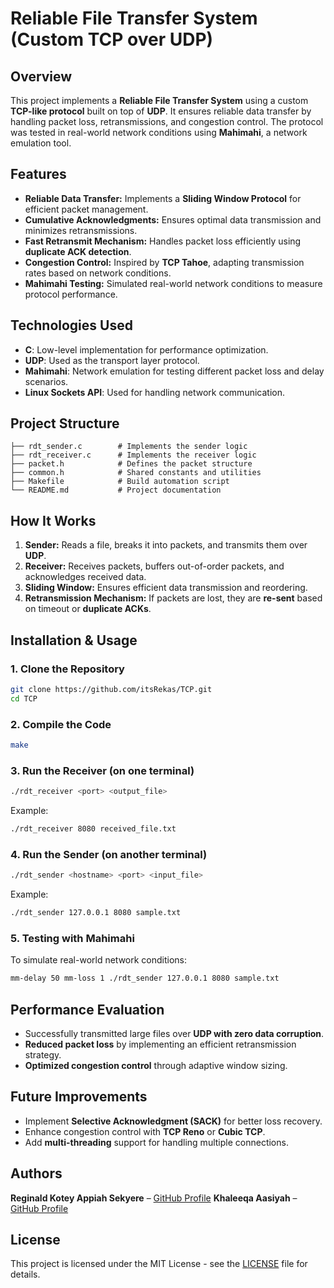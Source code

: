 # Reliable File Transfer System (Custom TCP over UDP)

## Overview
This project implements a **Reliable File Transfer System** using a custom **TCP-like protocol** built on top of **UDP**. It ensures reliable data transfer by handling packet loss, retransmissions, and congestion control. The protocol was tested in real-world network conditions using **Mahimahi**, a network emulation tool.

## Features
- **Reliable Data Transfer:** Implements a **Sliding Window Protocol** for efficient packet management.
- **Cumulative Acknowledgments:** Ensures optimal data transmission and minimizes retransmissions.
- **Fast Retransmit Mechanism:** Handles packet loss efficiently using **duplicate ACK detection**.
- **Congestion Control:** Inspired by **TCP Tahoe**, adapting transmission rates based on network conditions.
- **Mahimahi Testing:** Simulated real-world network conditions to measure protocol performance.

## Technologies Used
- **C**: Low-level implementation for performance optimization.
- **UDP**: Used as the transport layer protocol.
- **Mahimahi**: Network emulation for testing different packet loss and delay scenarios.
- **Linux Sockets API**: Used for handling network communication.

## Project Structure
```
├── rdt_sender.c        # Implements the sender logic
├── rdt_receiver.c      # Implements the receiver logic
├── packet.h            # Defines the packet structure
├── common.h            # Shared constants and utilities
├── Makefile            # Build automation script
└── README.md           # Project documentation
```

## How It Works
1. **Sender:** Reads a file, breaks it into packets, and transmits them over **UDP**.
2. **Receiver:** Receives packets, buffers out-of-order packets, and acknowledges received data.
3. **Sliding Window:** Ensures efficient data transmission and reordering.
4. **Retransmission Mechanism:** If packets are lost, they are **re-sent** based on timeout or **duplicate ACKs**.

## Installation & Usage
### 1. Clone the Repository
```sh
git clone https://github.com/itsRekas/TCP.git
cd TCP
```

### 2. Compile the Code
```sh
make
```

### 3. Run the Receiver (on one terminal)
```sh
./rdt_receiver <port> <output_file>
```
Example:
```sh
./rdt_receiver 8080 received_file.txt
```

### 4. Run the Sender (on another terminal)
```sh
./rdt_sender <hostname> <port> <input_file>
```
Example:
```sh
./rdt_sender 127.0.0.1 8080 sample.txt
```

### 5. Testing with Mahimahi
To simulate real-world network conditions:
```sh
mm-delay 50 mm-loss 1 ./rdt_sender 127.0.0.1 8080 sample.txt
```

## Performance Evaluation
- Successfully transmitted large files over **UDP with zero data corruption**.
- **Reduced packet loss** by implementing an efficient retransmission strategy.
- **Optimized congestion control** through adaptive window sizing.

## Future Improvements
- Implement **Selective Acknowledgment (SACK)** for better loss recovery.
- Enhance congestion control with **TCP Reno** or **Cubic TCP**.
- Add **multi-threading** support for handling multiple connections.

## Authors
**Reginald Kotey Appiah Sekyere** – [GitHub Profile](https://github.com/itsRekas)
**Khaleeqa Aasiyah** – [GitHub Profile]([https://github.com/itsRekas](https://github.com/Khaleeks))

## License
This project is licensed under the MIT License - see the [LICENSE](LICENSE) file for details.

